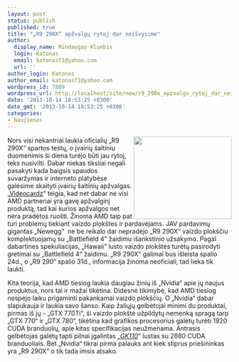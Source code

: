 ```yaml
---
layout: post
status: publish
published: true
title: "„R9 290X“ apžvalgų rytoj dar neišvysime"
author:
  display_name: Mindaugas Klumbis
  login: Katonas
  email: katonasf1@yahoo.com
  url: ''
author_login: Katonas
author_email: katonasf1@yahoo.com
wordpress_id: 7809
wordpress_url: http://localhost/site/new/r9_290x_apzvalgu_rytoj_dar_neisvysime/
date: '2013-10-14 18:53:25 +0300'
date_gmt: '2013-10-14 18:53:25 +0300'
categories:
- Naujienos
---
```

<p>
	<a href="http://technews.lt/userfiles/264o_290x.jpg"><img alt="" src="http://technews.lt/userfiles/264o_290x.jpg" style="width: 220px; height: 185px; float: right;" /></a>Nors visi nekantriai laukia oficialių &bdquo;R9 290X&ldquo; spartos testų, o įvairių &scaron;altiniu duomenimis &scaron;i diena turėjo būti jau rytoj, teks nusivilti. Dabar niekas tiksliai negali pasakyti kada baigsis spaudos suvaržymas ir interneto platybėse galėsime skaityti įvairių &scaron;altinių apžvalgas. &bdquo;<u><a href="http://videocardz.com/46729/amd-radeon-r9-290-series-launch-postponed">Videocardz</a></u>&ldquo; teigia, kad net dabar ne visi AMD partneriai yra gavę apžvalginį produktą, tad kai kurios apžvalgos net nėra pradėtos ruo&scaron;ti. Žinoma AMD taip pat turi problemų tiekiant vaizdo plok&scaron;tes ir pardavėjams. JAV pardavimų gigantas &bdquo;Newegg&ldquo; &nbsp;ne be reikalo dar nepradėjo &bdquo;R9 290X&ldquo; vaizdo plok&scaron;čiu komplektuojamų su &bdquo;Battlefield 4&ldquo; žaidimu i&scaron;ankstinio užsakymo. Pagal dabartines spekuliacijas, &bdquo;Hawaii&ldquo; lusto vaizdo plok&scaron;tės turėtų pasirodyti gretimai su &bdquo;Battlefield 4&ldquo; žaidimu. &bdquo;R9 290X&ldquo; galimai bus i&scaron;leista spalio 24d., o &bdquo;R9 290&ldquo; spalio 31d., informacija žinoma neoficiali, tad lieka tik laukti.</p>
<p>
	Kita teorija, kad AMD tiesiog laukia daugiau žinių i&scaron; &bdquo;Nvidia&ldquo; apie jų naujus produktus, nors tai ir mažai tikėtina. Didesnė tikimybė, kad AMD tiesiog nespėjo laiku prigaminti pakankamai vaizdo plok&scaron;čių. O &bdquo;Nvidia&ldquo; dabar slapukauja ir laukia savo &scaron;anso. Kaip žaliųjų gelbėtojai minimi du produktai, pirmas i&scaron; jų - &bdquo;GTX 770Ti&ldquo;, &scaron;i vaizdo plok&scaron;tė užpildytų nemenką spragą tarp &bdquo;GTX 770&ldquo; ir &bdquo;GTX 780&ldquo;, tikėtina kad grafikos procesorius galėtų turėti 1920 CUDA branduolių, apie kitas specifikacijas neužmenama. Antrasis gelbėtojas galėtų tapti pilnai įgalintas &bdquo;<a href="http://www.technews.lt/naujiena/n/a/galutines_radeon_r9_290_seimos_specifkacijas_lydi_galimas_gtx_titan_ultra_pasirodymas.html"><em>GK110</em></a>&ldquo; lustas su 2880 CUDA branduoliais. Bet &bdquo;Nvidia&ldquo; tikrai pirma palauks ant kiek stiprus prie&scaron;ininkas yra &bdquo;R9 290X&ldquo; o tik tada imsis atsako.&nbsp;</p>
